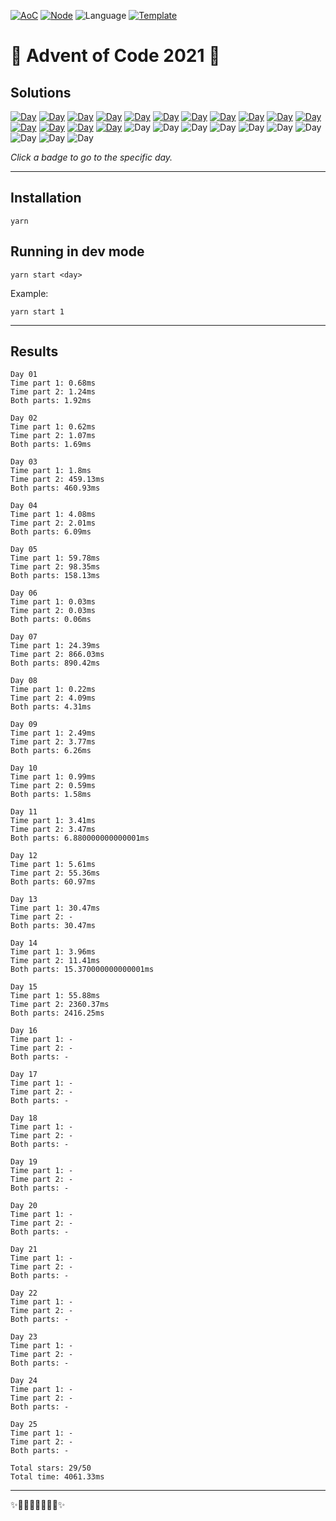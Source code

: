 <!-- Entries between SOLUTIONS and RESULTS tags are auto-generated -->

[![AoC](https://badgen.net/badge/AoC/2021/blue)](https://adventofcode.com/2021)
[![Node](https://badgen.net/badge/Node/v16.0.0+/blue)](https://nodejs.org/en/download/)
![Language](https://badgen.net/badge/Language/TypeScript/blue)
[![Template](https://badgen.net/badge/Template/aocrunner/blue)](https://github.com/caderek/aocrunner)

# 🎄 Advent of Code 2021 🎄

## Solutions

<!--SOLUTIONS-->

[![Day](https://badgen.net/badge/01/%E2%98%85%E2%98%85/green)](src/day01)
[![Day](https://badgen.net/badge/02/%E2%98%85%E2%98%85/green)](src/day02)
[![Day](https://badgen.net/badge/03/%E2%98%85%E2%98%85/green)](src/day03)
[![Day](https://badgen.net/badge/04/%E2%98%85%E2%98%85/green)](src/day04)
[![Day](https://badgen.net/badge/05/%E2%98%85%E2%98%85/green)](src/day05)
[![Day](https://badgen.net/badge/06/%E2%98%85%E2%98%85/green)](src/day06)
[![Day](https://badgen.net/badge/07/%E2%98%85%E2%98%85/green)](src/day07)
[![Day](https://badgen.net/badge/08/%E2%98%85%E2%98%85/green)](src/day08)
[![Day](https://badgen.net/badge/09/%E2%98%85%E2%98%85/green)](src/day09)
[![Day](https://badgen.net/badge/10/%E2%98%85%E2%98%85/green)](src/day10)
[![Day](https://badgen.net/badge/11/%E2%98%85%E2%98%85/green)](src/day11)
[![Day](https://badgen.net/badge/12/%E2%98%85%E2%98%85/green)](src/day12)
[![Day](https://badgen.net/badge/13/%E2%98%85%E2%98%86/yellow)](src/day13)
[![Day](https://badgen.net/badge/14/%E2%98%85%E2%98%85/green)](src/day14)
[![Day](https://badgen.net/badge/15/%E2%98%85%E2%98%85/green)](src/day15)
![Day](https://badgen.net/badge/16/%E2%98%86%E2%98%86/gray)
![Day](https://badgen.net/badge/17/%E2%98%86%E2%98%86/gray)
![Day](https://badgen.net/badge/18/%E2%98%86%E2%98%86/gray)
![Day](https://badgen.net/badge/19/%E2%98%86%E2%98%86/gray)
![Day](https://badgen.net/badge/20/%E2%98%86%E2%98%86/gray)
![Day](https://badgen.net/badge/21/%E2%98%86%E2%98%86/gray)
![Day](https://badgen.net/badge/22/%E2%98%86%E2%98%86/gray)
![Day](https://badgen.net/badge/23/%E2%98%86%E2%98%86/gray)
![Day](https://badgen.net/badge/24/%E2%98%86%E2%98%86/gray)
![Day](https://badgen.net/badge/25/%E2%98%86%E2%98%86/gray)

<!--/SOLUTIONS-->

_Click a badge to go to the specific day._

---

## Installation

```
yarn
```

## Running in dev mode

```
yarn start <day>
```

Example:

```
yarn start 1
```

---

## Results

<!--RESULTS-->

```
Day 01
Time part 1: 0.68ms
Time part 2: 1.24ms
Both parts: 1.92ms
```

```
Day 02
Time part 1: 0.62ms
Time part 2: 1.07ms
Both parts: 1.69ms
```

```
Day 03
Time part 1: 1.8ms
Time part 2: 459.13ms
Both parts: 460.93ms
```

```
Day 04
Time part 1: 4.08ms
Time part 2: 2.01ms
Both parts: 6.09ms
```

```
Day 05
Time part 1: 59.78ms
Time part 2: 98.35ms
Both parts: 158.13ms
```

```
Day 06
Time part 1: 0.03ms
Time part 2: 0.03ms
Both parts: 0.06ms
```

```
Day 07
Time part 1: 24.39ms
Time part 2: 866.03ms
Both parts: 890.42ms
```

```
Day 08
Time part 1: 0.22ms
Time part 2: 4.09ms
Both parts: 4.31ms
```

```
Day 09
Time part 1: 2.49ms
Time part 2: 3.77ms
Both parts: 6.26ms
```

```
Day 10
Time part 1: 0.99ms
Time part 2: 0.59ms
Both parts: 1.58ms
```

```
Day 11
Time part 1: 3.41ms
Time part 2: 3.47ms
Both parts: 6.880000000000001ms
```

```
Day 12
Time part 1: 5.61ms
Time part 2: 55.36ms
Both parts: 60.97ms
```

```
Day 13
Time part 1: 30.47ms
Time part 2: -
Both parts: 30.47ms
```

```
Day 14
Time part 1: 3.96ms
Time part 2: 11.41ms
Both parts: 15.370000000000001ms
```

```
Day 15
Time part 1: 55.88ms
Time part 2: 2360.37ms
Both parts: 2416.25ms
```

```
Day 16
Time part 1: -
Time part 2: -
Both parts: -
```

```
Day 17
Time part 1: -
Time part 2: -
Both parts: -
```

```
Day 18
Time part 1: -
Time part 2: -
Both parts: -
```

```
Day 19
Time part 1: -
Time part 2: -
Both parts: -
```

```
Day 20
Time part 1: -
Time part 2: -
Both parts: -
```

```
Day 21
Time part 1: -
Time part 2: -
Both parts: -
```

```
Day 22
Time part 1: -
Time part 2: -
Both parts: -
```

```
Day 23
Time part 1: -
Time part 2: -
Both parts: -
```

```
Day 24
Time part 1: -
Time part 2: -
Both parts: -
```

```
Day 25
Time part 1: -
Time part 2: -
Both parts: -
```

```
Total stars: 29/50
Total time: 4061.33ms
```

<!--/RESULTS-->

---

✨🎄🎁🎄🎅🎄🎁🎄✨